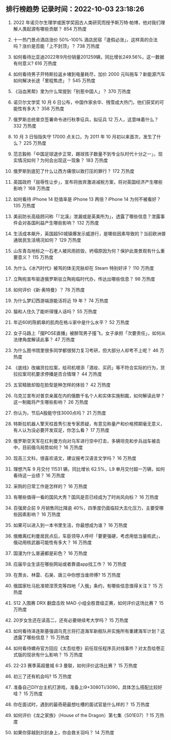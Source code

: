 
## 排行榜趋势 记录时间：2022-10-03 23:18:26
  
  1. 2022 年诺贝尔生理学或医学奖因古人类研究而授予斯万特·帕博，他对我们理解人类起源有哪些贡献？ 854 万热度
    
  2. 十一热门景点酒店涨价 50%-100% 酒店民宿「逢假必涨」，这样真的合法吗？涨价是否能「上不封顶」？ 738 万热度
    
  3. 如何看待比亚迪2022年9月份销量201259辆，同比增长249.56%，这一数据有何意义? 616 万热度
    
  4. 如何看待男子开特斯拉返乡堵到电量耗尽，加价 2000 元叫拖车？新能源汽车如何解决长途「里程焦虑」？ 545 万热度
    
  5. 《浴血黑帮》里为什么常提到「别惹中国人」？ 370 万热度
    
  6. 诺贝尔文学奖 10 月 6 日公布，中国作家余华、残雪成大热门，他们获奖的可能性有多大？ 358 万热度
    
  7. 俄罗斯总统普京签署命令进行秋季征兵，拟征兵 12 万人，这意味着什么？ 332 万热度
    
  8. 10 月 3 日恒指失守 17000 点关口，为 2011 年 10 月初以来首次，发生了什么？ 225 万热度
    
  9. 范志毅称「中国足球退步正常，踢球孩子数量不到专业队时代十分之一」，现实情况如何？为何会出现这一现象？ 183 万热度
    
  10. 俄罗斯到底犯了什么让西方痛恨以致打压的罪行？ 172 万热度
    
  11. 英国政府「屈辱性让步」，宣布将放弃激进减税方案，将对英国经济产生哪些影响？ 168 万热度
    
  12. 如何看待 iPhone 14 贬值率是 iPhone 13 两倍？iPhone 14 为何不被看好？ 135 万热度
    
  13. 美前防长高级顾问称「『北溪』泄漏或是英美所为」，透露了哪些信息？泄露事件会对各国利益产生哪些影响？ 132 万热度
    
  14. 生活成本飙升，英国超50城镇爆发示威游行，是哪些因素导致的？当前欧洲普通居民生活境况如何？ 129 万热度
    
  15. 山东青岛地标之一石老人被风雨损毁，坍塌原因为何？保护此类景观有什么重要意义？ 115 万热度
    
  16. 为什么《冰汽时代》被骂的体无完肤却在 Steam 特别好评？ 110 万热度
    
  17. 立陶宛宣布驱逐俄罗斯驻立陶宛临时代办，传达出哪些信息？ 98 万热度
    
  18. 如何评价《新·奥特曼》？ 78 万热度
    
  19. 为什么梦幻西游端游能活将近 19 年？ 74 万热度
    
  20. 猫和人住久了能听得懂人话吗？ 55 万热度
    
  21. 年近60的陈鹤皋的肌肉在格斗家中是什么水平？ 52 万热度
    
  22. 女子马路上「摆POSE直播」被醉驾男子撞飞，女子承担「次要责任」，如何从法律角度解读此事？ 47 万热度
    
  23. 为什么图书馆里很多同学都很努力复习考研，但大部分人却考不上呢？ 46 万热度
    
  24. 《底线》改编货拉拉案，给司机增添「酒妆、买药」等不符合实际的行为，货拉拉案司机要求停播是否合情理？ 44 万热度
    
  25. 五官精致却毁在脸型是种怎样的体验？ 42 万热度
    
  26. 乌克兰宣布对普京亲属在内的俄数千名个人和实体实施制裁，如何解读此举？这一制裁将产生哪些影响？ 26 万热度
    
  27. 你认为，节后A股能守住3000点吗？ 21 万热度
    
  28. 特斯拉机器人擎天柱首秀引发专家质疑，有意见称量产和价格预期毫无意义，有人认为没必要开发双足，你怎么看？ 17 万热度
    
  29. 俄罗斯空天军在红利曼方向对乌军进行空中打击，多辆坦克和步兵战车被击中，目前俄乌局势如何？ 16 万热度
    
  30. 现高三文科，很喜欢语文，建议报考汉语言文学吗？ 16 万热度
    
  31. 理想汽车 9 月交付 11531 辆，同比增长 62.5%，L9 单月交付超一万辆，如何看待这一业绩？ 16 万热度
    
  32. 采购的日常工作是怎样的？ 16 万热度
    
  33. 有哪些值得一看的国风大秀？国风是否已经成为了时尚风向标？ 16 万热度
    
  34. 百强房企前 9 月销售同比降逾 40%，四季度仍面临较大去化压力，主要受哪些因素影响？ 16 万热度
    
  35. 如果可以进入到一本书里生活，你最想成为谁？ 16 万热度
    
  36. 俄撤离红利曼居民点后，车臣领导人呼吁「要更强硬，考虑用低当量核武」，俄动用核武器可能性有多大？ 16 万热度
    
  37. 国漫为什么普遍都是彩色？ 16 万热度
    
  38. 应届毕业生该在哪些网站或者靠谱app找工作？ 16 万热度
    
  39. 在萧炎、林雷、石昊、唐三中你想当谁师傅? 15 万热度
    
  40. 俄国家杜马批准顿涅茨克等四地「入俄」条约，有哪些信息值得关注？ 15 万热度
    
  41. S12 入围赛 DRX 翻盘击败 MAD 小组全胜晋级正赛，如何评价这场比赛？ 15 万热度
    
  42. 20岁女生还在读高二，还有必要继续考大学吗？ 15 万热度
    
  43. 如何看待泽连斯基强调乌克兰将打造海军新舰队并实施所有重建海军计划？这透露了哪些信息？ 15 万热度
    
  44. 如何看待螺舟官方回应《太吾绘卷》前任现任程序员对线事件？对太吾绘卷正式版的现状有什么影响？ 15 万热度
    
  45. 22-23 赛季英超曼城 6:3 曼联，如何评价这场比赛？ 15 万热度
    
  46. 初三了还有机会吗? 15 万热度
    
  47. 准备自己DIY台主机打游戏，准备上i9+3080Ti/3090，具体怎么搭配比较好哇？ 15 万热度
    
  48. 你在面试时，遇到的最奇葩最想吐槽的面试官是什么样的？ 15 万热度
    
  49. 如何评价《龙之家族》（House of the Dragon）第七集（S01E07）? 15 万热度
    
  50. 如果你穿越到刘封身上，你会救关羽吗？ 14 万热度
    